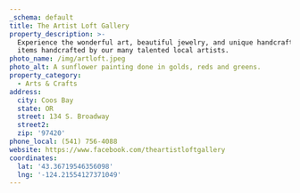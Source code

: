 ```yaml
---
_schema: default
title: The Artist Loft Gallery
property_description: >-
  Experience the wonderful art, beautiful jewelry, and unique handcrafted gift
  items handcrafted by our many talented local artists. 
photo_name: /img/artloft.jpeg
photo_alt: A sunflower painting done in golds, reds and greens.
property_category:
  - Arts & Crafts
address:
  city: Coos Bay
  state: OR
  street: 134 S. Broadway
  street2:
  zip: '97420'
phone_local: (541) 756-4088
website: https://www.facebook.com/theartistloftgallery
coordinates:
  lat: '43.36719546356098'
  lng: '-124.21554127371049'
---
```

